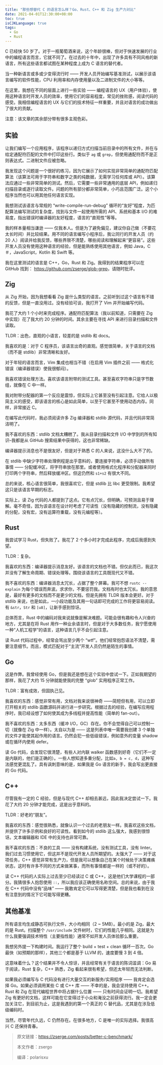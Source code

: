 ```yaml
---
title: "那些想替代 C 的语言怎么样？Go、Rust、C++ 和 Zig 生产力对比"
date: 2021-04-01T12:30:00+08:00
toc: true
isCJKLanguage: true
tags:
  - Go
  - Rust
---
```


C 已经快 50 岁了。对于一瓶葡萄酒来说，这个年龄很棒，但对于快速发展的行业中的编程语言而言，它就不同了。在过去的十年中，出现了许多具有不同风格的新语言，所有这些语言都试图在某种程度上成为 C 语言的替代者。

当一种新语言或多或少变得流行时 —— 开发人员开始编写基准测试，以展示该语言编写的软件性能，CPU 利用率和内存使用量以及二进制文件的大小等等。

在这里，我想在不同的层面上进行一些实验 —— 编程语言的 UX（用户体验），使用这种语言时开发人员的效率，使用它们的容易程度，常见的挫败感，阅读代码的感受。我相信编程语言的 UX 与它们的技术特征一样重要，并且对语言的成功做出了很大的贡献。

注意：该文章的其余部分带有很多主观色彩。

## 实验

让我们编写一个应用程序，该程序以递归方式扫描当前目录中的所有文件，并在与给定通配符匹配的文件中打印这些行。类似于 `ag` 或 `grep`，但使用通配符而不是正则表达式。二进制文件应被忽略。

我发现这个问题是一个很好的练习，因为它展示了如何实现非常简单的通配符匹配算法（该算法可用于字符串和数字之类的纯数据，无需学习任何库或 API）。该算法应通过一些非常简单的测试。然后，它需要一些非常通用的底层 API，例如递归扫描目录或逐行读取文件。问题的所有部分都非常简单，小巧且范围广泛。这个小程序当然也可以用其他任何语言实现。

我想测试该语言与常规的 “write-compile-run-debug” 循环的“友好”程度，为匹配算法编写测试的复杂度，找到与文件一起使用所需的 API、系统和基本 I/O 的难易度，指出错误时编译器的友好程度，语言的“直观性”等等。

我的样本量相当谦逊 —— 仅我本人。但是为了避免偏见，建议你自己做（不要花太长时间）并比较结果。用不同的语言编写小程序后，我让同行的开发人员（约 20 人）阅读并给我反馈，哪些界限不清楚，哪些阅读和理解起来“更容易”。这些开发人员没有使用这种语言的经验，但是能熟练使用其他语言，例如 Java，C＃，JavaScript，Kotlin 和 Swift 等。

我在这里测试的语言是 C++，Go，Rust 和 Zig。我得到的结果程序可以在 GitHub 找到： <https://github.com/zserge/glob-grep>，请随时批评。

## Zig

从 Zig 开始，因为我想看看 Zig 是什么类型的语言。之前听到过这个语言有不错的反馈，但是一直没用过。没有经验可谈，我打开了 Vim 并开始编写代码。

我花了大约 1 个小时来完成程序。通配符匹配算法（我以前知道，只需要在 Zig 中实现）花了我大约 20 分钟的时间。其余主要在寻找 API 来进行目录扫描和文件读取。

TLDR：出色，直观的小语言，较差的是 stdlib 和 docs。

我喜欢的是：对于 C 程序员，该语言出奇的直观。感觉很简单，关于语言的文档（而不是 stdlib）非常清晰和友好。

对于年轻的语言而言，Vim 集成也相当不错（在启用 Vim 插件之前 —— 格式化错误（编译器错误）使我很郁闷）。

我喜欢错误处理方法。喜欢该语言附带的测试工具。甚至喜欢字符串只是字节数组，就像在 C 中一样。

我对附带分配器的第一个反应是震惊，但实际上它甚至没有引起注意。它给人以极简主义的感受，即该语言的核心是如此简单，以至于它甚至不使用动态内存。同样，非常接近 C。

在编写此代码时，我必须阅读许多 Zig 编译器和 stdlib 源代码，并且代码非常简洁明了。

我不喜欢的东西：stdlib 文档太糟糕了。我从目录扫描和文件 I/O 中学到的所有知识–我都是从 GitHub 搜索结果中获得的，这也非常稀缺。

编译器提示消息也不是很友好，但是对于熟悉 C 的人来说，这没什么大不了的。

在 stdlib 中缺少字符串处理例程是出乎意料的，要连接字符串，必须手动做所有事情 —— 分配缓冲区，将字符串放在那里。或者使用格式化程序和分配器来同时打印两个字符串，然后释放缓冲区。但这仍然和 `s1+s2` 有很大不同。

总的来说，核心语言很简单，我很喜欢它，但是 stdlib 比 libc 更受限制。我希望这只是该语言早期的标志。

实际上，读 Zig 代码的人都提到了这点。它有点冗长，但明确，可预测且易于理解。毫不奇怪，因为该语言在设计时考虑了可读性（没有隐藏的控制流，没有隐藏的分配，没有宏，没有运算符重载，没有元编程等）。

## Rust

我尝试学习 Rust，但失败了。我花了 2 个多小时才完成此程序，完成后我感到失望。

TLDR：复杂。

我喜欢的东西：编译器提示消息友好。该语言的文档也不错。但仅此而已，我这次并没有了解生命周期、错误处理等。围绕该语言的工具既现代又不错。

我不喜欢的东西：编译器消息太冗长，占据了整个屏幕。我可不想 `rustc --explain` 为每个错误而奔波。求求你，不要惩罚我。文档有时也太冗长。我的意思是，最好有更多的文档而不是更少的文档，但是先拥有 TLDR 版本会更好。对于 stdlib 来说，也是如此，一小段功能及其用一句话即可完成的工作将更容易阅读。有 `&str`，`Str` 和 `[u8]`，让新手感到惊讶。

总体而言，Rust 中的编码对我来说就像是解决难题。可能会很有趣和令人兴奋的地方，尤其是在将 Rust 用作一种业余语言时，但是对于大多数任务，我宁愿使用一种“人机工程学”的语言，这种语言几乎不会引起注意。

读 Rust 代码过程中，经常会骂出至少两个 “wtf”。他们经常抱怨语法不清楚，需要注意细节。而且，模式匹配对于“主流”开发人员仍然是陌生的事情。

## Go

这是作弊。我曾经使用 Go，但是我还是想在这个实验中尝试一下。正如我期望的那样，我花了大约 15 分钟就能使我的完整 “glob” 实用程序正常工作。

TLDR：富有成效，但固执己见。

我喜欢的东西：感觉非常有用，文档对我来说很神奇 ——简短但有用，可以立即打开相关的 stdlib 函数源码并进行进一步研究。根据过去的经验，在编写应用程序时，我已经设想了如何使其成为多线程并提高性能（简单的 fan-out）。

我不喜欢的东西：太多东西（缓冲 I/O，GC）存在。你不会觉得自己可以控制一切（就像在 Zig 中一样）。太自以为是 —— 这是列表中唯一需要我创建 3 个单独的文件才能使其起作用的语言。仍然会犯一些低级错误，例如意外的变量 shadow 或在循环内使用 defer。

读 Go 代码，会发现它很清楚，有些人对内联 walker 函数感到好奇（它们不一定是内联的，他们是正确的）。一些人想知道多重分配，比如`a, b = c, d`，这种写法感觉更混乱了。具有讽刺意味的是，如果我是 Go 语言的新手，我会写出更直接的 Go 代码。

## C++

尽管我有一定的 C 经验，但是与现代 C++ 却相去甚远，因此我决定尝试一下。我花了大约 20 分钟才能完成，这是出乎意料的。

TLDR：好老的“朋友”。

我喜欢的东西：感觉很熟悉，就像认识一个过去的老朋友一样。我喜欢这些文档，并提供了许多示例和良好的可读性。看到如今的 stdlib 这么强大，我感到很惊讶。文本编辑器和 IDE 中的支持也非常可靠。

我不喜欢的东西：不良的工具 —— 没有构建系统，没有测试工具，没有 linter。我们过去习惯使用它，但这并不是现代开发人员所期望的。太强大了 —— 对于这项任务，C++ 感觉非常有生产力，但是我可以想象自己在某个时候处于决策瘫痪状态，这时有许多不同的方式来做某事，而所有事情都是一样的（或不好的）。

读 C++ 代码的人实际上过去至少已经读过 C 或 C++，这是他们大学课程的一部分。我猜很多人抱怨使用 `::`，所以我应该正确使用名称空间。总的来说，由于我在 C++ 代码中没有“品味”  —— 我敢肯定它可以写得更清楚，但是我也看到在没有注意到的情况下它可能写得更糟。

## 其他基准

所有语言均生成静态可执行文件，大小均相同（2 ~ 5MB）。最小的是 Zig，最大的是 Rust。扫描整个 `/usr/include` 文件树时，它们的性能几乎相同。这就是为什么我要强调技术特性（主要指性能）通常不如开发人员体验那么重要。

我想另外提一下构建时间。我运行了整个 build + test + clean 循环一百次。Go 最快（如预期的那样），其他三个都是基于 LLVM 的，速度要慢 3 到 4 倍。

这意味着什么？这个结果并不令人惊讶，并且经常有关于语言的陈词滥调：Go 易于阅读，Rust 复杂，C++ 熟悉，Zig 看起来很有希望，但还太年轻而无法判断。

如果我必须编写与 C 代码没有进行大量交互的新服务/实用程序 —— 我肯定会选择 Go。如果必须调用某些 C 或 C++ 库 —— 不幸的是，我会坚持使用 C++。Rust 和 Zig 在现代编程世界中将占据什么位置 —— 只有时间会证明一切。我希望 Zig 有更好的文档，这样可能在它变得过于小众和淹没之前获得流行。我一定会更加关注它，到目前为止，这是我遇到的第一个真正的 C 替代品，尤其是在涉及低级编码时。

当然，尽管年代久远，C 仍然存在。在很多地方，C 是唯一的实际选择。我很高兴 C 还保持青春。

> 原文链接：https://zserge.com/posts/better-c-benchmark/
>
> 本文作者：zsergo
>
> 编译：polarisxu
